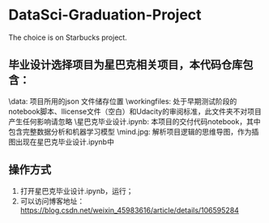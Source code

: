 # DataSci-Graduation-Project
The choice is on Starbucks project.

## 毕业设计选择项目为星巴克相关项目，本代码仓库包含：
\data: 项目所用的json 文件储存位置
\workingfiles: 处于早期测试阶段的notebook脚本、llicense文件（空白）和Udacity的审阅标准，此文件夹不对项目产生任何影响请忽略
\星巴克毕业设计.ipynb: 本项目的交付代码notebook，其中包含完整数据分析和机器学习模型
\mind.jpg: 解析项目逻辑的思维导图，作为插图出现在星巴克毕业设计.ipynb中

## 操作方式
1. 打开星巴克毕业设计.ipynb，运行；
2. 可以访问博客地址：https://blog.csdn.net/weixin_45983616/article/details/106595284
